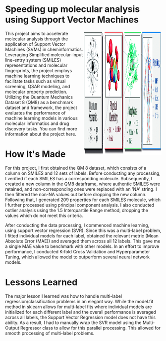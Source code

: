 # Speeding up molecular analysis using Support Vector Machines

<img src='Opening.jpg' width="250" height='400' align="right">

This project aims to accelerate molecular analysis through the application of Support Vector Machines (SVMs) in cheminformatics. Leveraging Simplified molecular-input line-entry system (SMILES) representations and molecular fingerprints, the project employs machine learning techniques to facilitate tasks such as virtual screening, QSAR modeling, and molecular property prediction. Utilizing the Quantum Mechanics Dataset 8 (QM8) as a benchmark dataset and framework, the project evaluates the performance of machine learning models in various molecular informatics and drug discovery tasks. You can find more information about the project here.

# How It's Made

For this project, I first obtained the QM 8 dataset, which consists of a column on SMILES and 12 sets of labels. Before conducting any processing, I verified if each SMILES has a corresponding molecule. Subsequently, I created a new column in the QM8 dataframe, where authentic SMILES were retained, and non-corresponding ones were replaced with an 'NA' string. I then filtered the non-NA values out before dropping the new column. Following that, I generated 209 properties for each SMILES molecule, which I further processed using principal component analysis. I also conducted outlier analysis using the 1.5 Interquartile Range method, dropping the values which do not meet this criteria.

After conducting the data processing, I commenced machine learning, using support vector regression (SVR). Since this was a multi-label problem, I fitted individual models for each label, obtained the relevant metric (Mean Absolute Error (MAE)) and averaged them across all 12 labels. This gave me a single MAE value to benchmark with other models. In an effort to improve performance, I conducted K-fold Cross Validation and Hyperparameter Tuning, which allowed the model to outperform several neural network models. 

# Lessons Learned

The major lesson I learned was how to handle multi-label regression/classification problems in an elegant way. While the model.fit method in sklearn allows for multi-label fits where individual models are initialized for each different label and the overall performance is averaged across all labels, the Support Vector Regression model does not have this ability. As a result, I had to manually wrap the SVR model using the Multi-Output Regressor class to allow for this parallel processing. This allowed for smooth processing of multi-label problems. 
